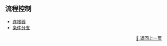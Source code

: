## 流程控制

- [连接器](./≈-zh_CN.md) 
- [条件分支](./branch-zh_CN.md) 

<!-- 

- [等待时间](./wait-zh_CN.md) 
- [遍历数组](./array_loop-zh_CN.md) 
- [扩散/摘要](./summary-zh_CN.md) 
- [捕获异常](./catch_error-zh_CN.md) 
- [飞线](./jumper-zh_CN.md) 
- [注释](./note-zh_CN.md) 
-->


<p align="right" >
  <a href="../../components/index-zh_CN.md">
    🔗 返回上一页
  </a>
</p>
